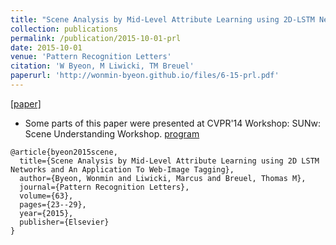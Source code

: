 ```yaml
---
title: "Scene Analysis by Mid-Level Attribute Learning using 2D-LSTM Networks and An Application To Web-Image Tagging"
collection: publications
permalink: /publication/2015-10-01-prl
date: 2015-10-01
venue: 'Pattern Recognition Letters'
citation: 'W Byeon, M Liwicki, TM Breuel'
paperurl: 'http://wonmin-byeon.github.io/files/6-15-prl.pdf'
---
```

[[paper]](http://wonmin-byeon.github.io/files/6-15-prl.pdf)

* Some parts of this paper were presented at CVPR'14 Workshop: SUNw: Scene Understanding Workshop. [program](http://sunw.csail.mit.edu/2014/posters.html)

```
@article{byeon2015scene,
  title={Scene Analysis by Mid-Level Attribute Learning using 2D LSTM Networks and An Application To Web-Image Tagging},
  author={Byeon, Wonmin and Liwicki, Marcus and Breuel, Thomas M},
  journal={Pattern Recognition Letters},
  volume={63},
  pages={23--29},
  year={2015},
  publisher={Elsevier}
}
```

